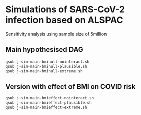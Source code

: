 

# Simulations of SARS-CoV-2 infection based on ALSPAC

Sensitivity analysis using sample size of 5million

## Main hypothesised DAG


```bash
qsub j-sim-main-bminull-nointeract.sh
qsub j-sim-main-bminull-plausible.sh
qsub j-sim-main-bminull-extreme.sh
```


## Version with effect of BMI on COVID risk

```bash
qsub j-sim-main-bmieffect-nointeract.sh
qsub j-sim-main-bmieffect-plausible.sh
qsub j-sim-main-bmieffect-extreme.sh
```




